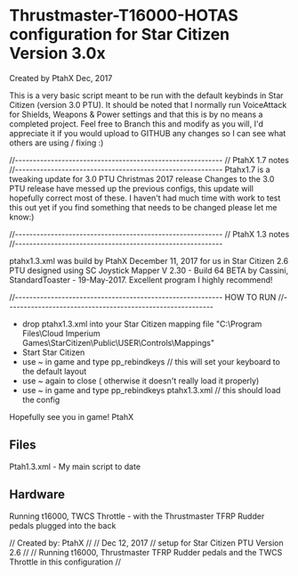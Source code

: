 # Thrustmaster-T16000-HOTAS configuration for Star Citizen Version 3.0x
Created by PtahX Dec, 2017


This is a very basic script meant to be run with the default keybinds in Star Citizen (version 3.0 PTU). It should be noted that I normally run VoiceAttack for Shields, Weapons & Power settings and that this is by no means a completed project. Feel free to Branch this and modify as you will, I'd appreciate it if you would upload to GITHUB any changes so I can see what others are using / fixing :)


//----------------------------------------------------------
// PtahX 1.7 notes
//----------------------------------------------------------
Ptahx1.7 is a tweaking update for 3.0 PTU Christmas 2017 release
Changes to the 3.0 PTU release have messed up the previous configs, this update will hopefully correct most of these. I haven't had much time with work to test this out yet if you find something that needs to be changed please let me know:)
 


//----------------------------------------------------------
// PtahX 1.3 notes
//----------------------------------------------------------

ptahx1.3.xml was build by PtahX December 11, 2017 for us in Star Citizen 2.6 PTU designed using SC Joystick Mapper V 2.30 - Build 64 BETA by Cassini, StandardToaster - 19-May-2017. Excellent program I highly recommend!


//----------------------------------------------------------
HOW TO RUN 
//----------------------------------------------------------

- drop ptahx1.3.xml into your Star Citizen mapping file "C:\Program Files\Cloud Imperium Games\StarCitizen\Public\USER\Controls\Mappings"
- Start Star Citizen
- use ~ in game and type pp_rebindkeys // this will set your keyboard to the default layout
- use ~ again to close ( otherwise it doesn't really load it properly)
- use ~ in game and type pp_rebindkeys ptahx1.3.xml // this should load the config 


Hopefully see you in game!
PtahX


Files
-----------------------------
Ptah1.3.xml - My main script to date


Hardware
-----------------------------
Running t16000, 
TWCS Throttle - with the Thrustmaster TFRP Rudder pedals plugged into the back 

// Created by: PtahX
// 
// Dec 12, 2017
// setup for Star Citizen PTU Version 2.6
// 
// Running t16000, Thrustmaster TFRP Rudder pedals and the TWCS Throttle in this configuration
// 
